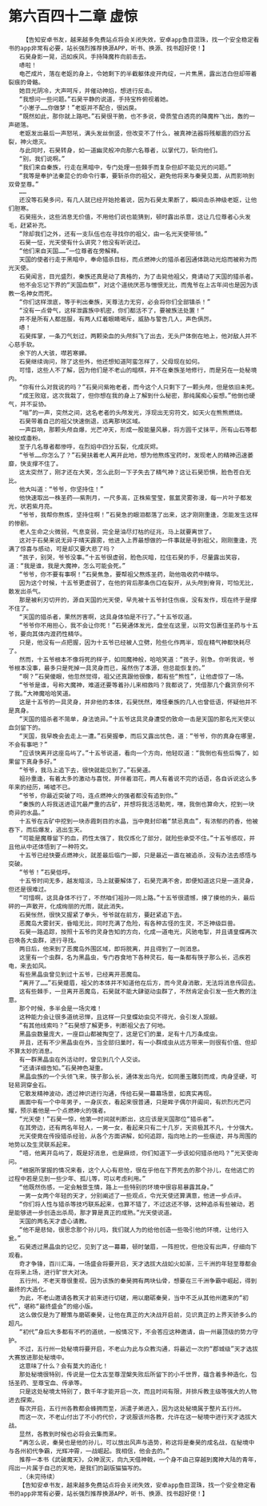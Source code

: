 # 第六百四十二章 虚惊
        【告知安卓书友，越来越多免费站点将会关闭失效，安卓app鱼目混珠，找一个安全稳定看书的app非常有必要，站长强烈推荐换源APP，听书、换源、找书超好使！】
       石昊身影一晃，迅如疾风，手持降魔杵向前击去。
       哧啦！
       电芒成片，落在老妪的身上，令她剩下的半截躯体皮开肉绽，一片焦黑，露出洁白但却带着裂痕的骨骼。
       她目光阴冷，大声呵斥，并催动神焰，想进行反击。
       “我想问一些问题。”石昊平静的说道，手持宝杵俯视着她。
       “小崽子……你做梦！”老妪并不配合，很凶戾。
       “既然如此，那你就上路吧。”石昊很干脆，也不多说，骨质莹白透亮的降魔杵飞出，轰的一声砸落。
       老妪发出最后一声怒吼，满头发丝倒竖，但改变不了什么，被真神法器将残躯震的四分五裂，神火熄灭。
       与此同时，石昊转身，如一道幽灵般冲向那六名尊者，以掌代刀，斩向他们。
       “别，我们说啊。”
       “我们来自秦族，行走在黑暗中，专门处理一些棘手而复杂但却不能见光的问题。”
       “我等是奉护法秦昆仑的命令行事，要斩杀你的祖父，避免他将来与秦昊见面，从而影响到双骨至尊。”
       ……
       还没等石昊多问，有几人就已经开始抢着说，因为石昊太果断了，瞬间击杀神级老妪，让他们胆寒。
       石昊摇头，这些消息无价值，不用他们说也能猜到，顿时露出杀意，这让几位尊者心头发毛，赶紧补充。
       “除却我们之外，还有一支队伍也在寻找你的祖父，由一名光天使带领。”
       石昊一怔，光天使有什么讲究？他没有听说过。
       “他们来自天国……”一位尊者在旁解释。
       天国的使者行走于黑暗中，奉命猎杀目标，而点燃神火的猎杀者因通体跳动光焰而被称为而光天使。
       石昊闻言，目光盛烈，秦族还真是动了真格的，为了击毙他祖父，竟请动了天国的猎杀者。
       他不会忘记下界的“天国血祭”，对这个道统厌恶与憎恨无比，而鬼爷在上古年间也是因为该教一名神女而死。
       “你们这样泄底，等于判出秦族，天尊法力无穷，必会将你们全部镇杀！”
       “没有一点骨气，这样泄露族中机密，你们都活不了，要被族法处置！”
       并不是所有人都屈服，有两人红着眼睛喝斥，威胁与警告几人，声色俱厉。
       哧！
       石昊挥掌，一条刀气划过，两颗染血的头颅斜飞了出去，无头尸体倒在地上，他对敌人并不心慈手软。
       余下的人大骇，噤若寒蝉。
       石昊继续询问，除了这些外，他还想知道阿蛮怎样了，父母现在如何。
       可惜，这些人不了解，因为他们是不老山的暗棋，并不在秦族圣地修行，而是另在一处秘境内。
       “你有什么对我说的吗？”石昊问紫袍老者，而今这个人只剩下了一颗头颅，但是依旧未死。
       “成王败寇，这次我栽了，但你想在我的身上了解到什么秘密，那纯属痴心妄想。”他倒也硬气，并不妥协。
       “嗡”的一声，突然之间，这名老者的头颅发光，浮现出无穷符文，如天火在熊熊燃烧。
       石昊带着自己的祖父快速倒退，远离那块区域。
       一声巨响，那颗头颅自爆，光芒冲天，形成一股能量风暴，将方圆千丈抹平，所有山石等都被绞成齑粉。
       至于几名尊者都惨呼，在烈焰中四分五裂，化成灰烬。
       “爷爷……你怎么了？”石昊扶着老人离开此地，想为他熬炼宝药时，发现老人的精神迅速萎靡，快支撑不住了。
       这太突然了，刚才还在大笑，怎么此刻一下子失去了精气神？这让石昊恐惧，脸色苍白无比。
       他大叫道：“爷爷，你坚持住！”
       他快速取出一株圣药——紫荆月，一尺多高，正株紫莹莹，氤氲灵雾弥漫，每一片叶子都发光，状若紫月亮。
       “爷爷，我帮你熬炼，坚持住啊！”石昊急的眼泪都落了出来，这才刚刚重逢，怎能发生这样的惨剧。
       老人生命之火微弱，气息变弱，完全是油尽灯枯的征兆，马上就要离世了。
       这对于石昊来说无异于晴天霹雳，他进入上界最想做的一件事就是寻到祖父，刚刚重逢，充满了惊喜与感动，可是却又要大悲了吗？
       “孩子，别哭，爷爷没事。”十五爷很虚弱，脸色灰暗，拉住石昊的手，尽量露出笑容，道：“我是谁，我是大魔神，怎么可能会死。”
       “爷爷，你不要有事啊！”石昊焦急，要帮祖父熬炼圣药，助他吸收药中精华。
       因为这个时候，十五爷更虚弱了，在他的背后那条伤口在裂开，从头颅到脊背，可怕无比，散发出杀气。
       那是被利刃切开的，源自天国的光天使，早先被十五爷封住伤痕，没有发作，现在终于是撑不住了。
       “天国的猎杀者，果然厉害啊，这具身体怕是不行了。”十五爷叹道。
       “爷爷你不用担心，我不会让你死！”石昊通体发光，盘坐在这里，以符文包裹住圣药与十五爷，要向其体内渡药性精华。
       只是，他没有一点把握，因为十五爷已经被人立劈，险些化作两半，现在精气神都快耗尽了。
       然而，十五爷根本不像将死的样子，如同魔神般，哈哈笑道：“孩子，别急。你听我说，爷爷根本没事，最多只是死掉一具灵身而已，虽然伤了本源，但总能恢复的。”
       “啊？”石昊傻眼，他忽然觉得，祖父还真跟他很像，都有些“熊性”，让他虚惊了一场。
       “爷爷是谁，号称大魔神，难道还要等着孙儿来相救吗？我都说了，凭借那几个蠢货奈何不了我。”大神魔哈哈笑道。
       这是十五爷的一具灵身，并非他的本体，石昊恍然，难怪秦族的几人也曾低语，怀疑他并不是真身。
       “天国的猎杀者不简单，身法诡异。”十五爷这具灵身遭受的致命一击是天国的那名光天使以血剑留下的。
       “天国，我早晚会去走上一遭。”石昊握拳，而后又露出忧色，道：“爷爷，你的真身在哪里，不会有事吧？”
       “应该快离开这座岛屿了。”十五爷说道，看向一个方向，他轻叹道：“我倒也有些后悔了，如果留下真身多好。”
       “爷爷，我马上追下去，很快就能见到了。”石昊道。
       祖孙重逢，有着太多的激动与喜悦，并伴着泪花，两人有着说不完的话语，各自诉说这么多年来的经历，唏嘘不已。
       “爷爷，你最近突破了吗，连点燃神火的强者都没有追到你。”
       “秦族的人将我送进诅咒最严重的古矿，并想将我活活勒死，嘿，我倒也算命大，挖到一块奇异的水晶。”
       十五爷在古矿中挖到一块赤霞刺目的水晶，当中竟封印着“禁忌真血”，有浓郁的药香，他被吞下，而后爆发，逃出生天。
       “可能是魔尊留下的血，药性太强了，我仅炼化了部分，就险些承受不住。”十五爷感叹，并且他从中还体悟到了一种符文。
       十五爷已经快要点燃神火，就差最后临门一脚，只是最近一直在被追杀，没有办法去感悟与突破。
       “爷爷！”石昊低呼。
       十五爷时间无多，越发暗淡，马上就要解体了，石昊充满不舍，即便知道这只是一道灵身，但还是很难过。
       “可惜啊，这具身体不行了，不然咱们祖孙一同上路。”十五爷很遗憾，摸了摸他的头，最后砰的一声散开，化成绚丽的光雨，就此消失。
       石昊怅然，很快又握紧了拳头，爷爷就在前方，要赶紧追下去。
       恶魔岛大雾封天，昏暗无比，同时充满了危险，有各种古怪的生灵，不乏神级巨兽。
       石昊一路追踪，按照十五爷的灵身告知的方向，化成一道电光，风驰电掣，并且请皇蝶再次召唤各大虫群，进行寻找。
       两日后，他来到了恶魔岛外围区域，即将脱离，并且得到了一则消息。
       这里有一个虫群，名为黑晶虫，专门吞食地下各种灵石，每一条都有筷子那么长，迅疾若电，来去如风。
       有些黑晶虫曾见到过十五爷，已经离开恶魔岛。
       “离开了……”石昊蹙眉，祖父的本体并不知道他在后方，而今灵身消散，无法将消息传回去。
       这有些棘手，一旦离开恶魔岛，石昊就不能大肆驱动虫群了，不然肯定会引发一些大教的注意。
       那个时候，多半会是一场灾难！
       这种能力会让很多道统忌惮，且这样一只皇蝶幼虫见不得光，会引发人觊觎。
       “有其他线索吗？”石昊想了解更多，判断祖父去了何地。
       黑晶虫数量庞大，一座巨山都被掏空了，这是它们的巢，足有十几万条成虫。
       并且，还有不少黑晶虫在外，当全部归巢时，有一小群成虫从远方带来一则很有价值、但却不算太妙的消息。
       有一群黑晶虫在外活动时，曾见到几个人交谈。
       “还请详细告知。”石昊神色凝重。
       黑晶虫族的一个头领飞来，筷子那么长，通体发出乌光，如同墨玉雕刻而成，肉身坚硬，可轻易洞穿金石。
       它散发精神波动，透过神识进行沟通，传给石昊一幕幕场景，如真实再现。
       画面中有一个中年男子，一身灰衣，看起来很普通，只是眸子偶尔开阖间，有炽烈光芒闪耀，预示着他是一个点燃神火的强者。
       “光天使！”石昊一惊，他第一时间就判断出，这应该是天国那位“猎杀者”。
       在其旁边，还有两名年轻人，一男一女，看起来只有二十几岁，天资极其不凡，十分强大。
       光天使竟在传授猎杀经验，从各个方面讲解，如何追踪，指向地上的一些痕迹，并与周围的地势以及生灵联系起来。
       “唔，他离开岛屿了，既是好消息，也是麻烦，你们知道下一步该如何猎杀他吗？”光天使询问。
       “根据所掌握的情况来看，这个人心有悲怆，很在乎他在下界死去的那个孙儿，在他逃亡的过程中若是见到一些少年、孤儿等，可以考虑利用。”
       “他既然伤感，一定会触景生情，路上一些特别的环境中很容易暴露其身。”
       一男一女两个年轻的天才，分别阐述了一些观点，令光天使还算满意，他进一步点评。
       “你们将人性与猎杀等技巧联系起来，也算不错了，不过这还不够，这种追杀有些被动，若是能够进一步创造出杀局，那才算是真正的成熟。”光天使说道。
       天国的两名天才虚心请教。
       “他不是悲恸，很思念那个孙儿吗，我们就人为的给他创造一些吸引他的环境，让他行入瓮。”
       石昊透过黑晶虫的记忆，见到了这一幕幕，顿时皱眉，一阵担忧，但他没有出声，仔细向下观看。
       奇才争锋，百川汇海，一场盛会将要开启，天才选拔大战如火如荼，三千洲的年轻至尊都会在将来上场，进行旷世大对决。
       五行州，不老天尊很重视，因为该族的秦昊拥有两块仙骨，想要在三千洲争霸中崛起，得到最终的大造化。
       为此，不老山邀请各教天才前来进行切磋，用以磨砺秦昊，当中不乏从其他州邀来的“初代”，堪称“最终盛会”的缩小版。
       这么做仅是为了鞭策与磨砺秦昊，让他在真正的大决战开启前，见识真正的上界天骄多么的超凡。
       “初代”身后大多都有不朽的道统，一般情况下，不会答应这种邀请，由一州最顶级的势力守护。
       不过，五行州一处秘境将要开启，不老山为此与众教沟通，将最近一次的“郡城级”天才选拔大赛放进那处秘境中。
       这意味了什么？会有莫大的造化！
       那处秘境很特别，传说是一位太古至尊涅槃失败后所留下的小千世界，蕴含着多种造化，包括圣药、至尊宝血、传承等。
       只是这处秘境太特别了，数千年才能开启一次，而且时间有限，并排斥教主级等强大的人物进去探索。
       每次开启，五行州各教都会蜂拥而至，派遣子弟进入，因为这处秘境属于整片五行州。
       而这一次，不老山付出了不小的代价，才说服该州各教，允许在这一秘境中进行天才选拔大战。
       显然，各教到时候也必将会云集而来。
       “再怎么说，秦昊也是他的孙儿，可以放出风声与造势，称这将是秦昊的成名战，在秘境中与各州初代争霸，光辉冲霄，一战崛起。我相信，他会去的。”
       推荐一本书《武破魔天》，众神泯灭，向九天借神戟，一个身不由己穿越到魔神大陆的青年，闯出一片属于自己的天地，是我们的副版猫猫写的。
       .（未完待续）
       【告知安卓书友，越来越多免费站点将会关闭失效，安卓app鱼目混珠，找一个安全稳定看书的app非常有必要，站长强烈推荐换源APP，听书、换源、找书超好使！】